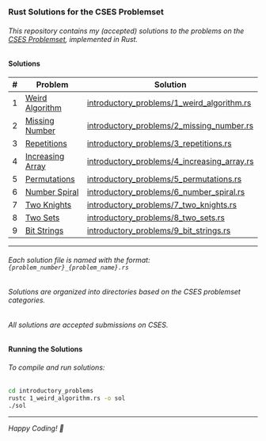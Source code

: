 ### Rust Solutions for the CSES Problemset

###### This repository contains my (accepted) solutions to the problems on the [CSES Problemset](https://cses.fi), implemented in Rust.

#### Solutions

| # | Problem | Solution |
|---|---|---|
| 1 | [Weird Algorithm](https://cses.fi/problemset/task/1068) | [introductory_problems/1_weird_algorithm.rs](./introductory_problems/1_weird_algorithm.rs) |
| 2 | [Missing Number](https://cses.fi/problemset/task/1083) | [introductory_problems/2_missing_number.rs](./introductory_problems/2_missing_number.rs) |
| 3 | [Repetitions](https://cses.fi/problemset/task/1069) | [introductory_problems/3_repetitions.rs](./introductory_problems/3_repetitions.rs) |
| 4 | [Increasing Array](https://cses.fi/problemset/task/1094) | [introductory_problems/4_increasing_array.rs](./introductory_problems/4_increasing_array.rs) |
| 5 | [Permutations](https://cses.fi/problemset/task/1070) | [introductory_problems/5_permutations.rs](./introductory_problems/5_permutations.rs) |
| 6 | [Number Spiral](https://cses.fi/problemset/task/1071) | [introductory_problems/6_number_spiral.rs](./introductory_problems/6_number_spiral.rs) |
| 7 | [Two Knights](https://cses.fi/problemset/task/1072) | [introductory_problems/7_two_knights.rs](./introductory_problems/7_two_knights.rs) |
| 8 | [Two Sets](https://cses.fi/problemset/task/1092) | [introductory_problems/8_two_sets.rs](./introductory_problems/8_two_sets.rs) |
| 9 | [Bit Strings](https://cses.fi/problemset/task/1617) | [introductory_problems/9_bit_strings.rs](./introductory_problems/9_bit_strings.rs) |

---

###### Each solution file is named with the format: `{problem_number}_{problem_name}.rs`
###### Solutions are organized into directories based on the CSES problemset categories.
###### All solutions are accepted submissions on CSES.

#### Running the Solutions

###### To compile and run solutions:

```bash
cd introductory_problems
rustc 1_weird_algorithm.rs -o sol
./sol
```

---

*Happy Coding! 🦀*